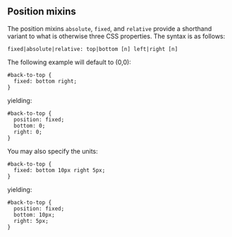 ## Position mixins

The position mixins `absolute`, `fixed`, and `relative` provide a shorthand variant to what is otherwise three CSS properties. The syntax is as follows:

````
fixed|absolute|relative: top|bottom [n] left|right [n]
````

The following example will default to (0,0):

````      
#back-to-top {
  fixed: bottom right;
}
````

yielding:

````
#back-to-top {
  position: fixed;
  bottom: 0;
  right: 0;
}
````

You may also specify the units:

````
#back-to-top {
  fixed: bottom 10px right 5px;
}
````

yielding:
      
````
#back-to-top {
  position: fixed;
  bottom: 10px;
  right: 5px;
}
````    
